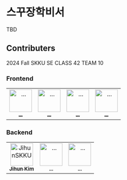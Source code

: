 # 스꾸장학비서

TBD

## Contributers

2024 Fall SKKU SE CLASS 42 TEAM 10

### Frontend

<table>
  <tr>
    <td align="center">
      <a href="https://github.com/...">
        <img src="https://github.com/..." width="60px;" alt="..."/>
        <br />
        <sub><b>...</b></sub>
      </a>
    </td>
    <td align="center">
      <a href="https://github.com/...">
        <img src="https://github.com/..." width="60px;" alt="..."/>
        <br />
        <sub><b>...</b></sub>
      </a>
    </td>
    <td align="center">
      <a href="https://github.com/...">
        <img src="https://github.com/..." width="60px;" alt="..."/>
        <br />
        <sub><b>...</b></sub>
      </a>
    </td>
    <td align="center">
      <a href="https://github.com/...">
        <img src="https://github.com/..." width="60px;" alt="..."/>
        <br />
        <sub><b>...</b></sub>
      </a>
    </td>
  </tr>
</table>

### Backend

<table>
  <tr>
    <td align="center">
      <a href="https://github.com/JihunSKKU">
        <img src="https://github.com/JihunSKKU.png" width="60px;" alt="JihunSKKU"/>
        <br />
        <sub><b>Jihun Kim</b></sub>
      </a>
    </td>
    <td align="center">
      <a href="https://github.com/...">
        <img src="https://github.com/..." width="60px;" alt="..."/>
        <br />
        <sub><b>...</b></sub>
      </a>
    </td>
    <td align="center">
      <a href="https://github.com/...">
        <img src="https://github.com/..." width="60px;" alt="..."/>
        <br />
        <sub><b>...</b></sub>
      </a>
    </td>
  </tr>
</table>
